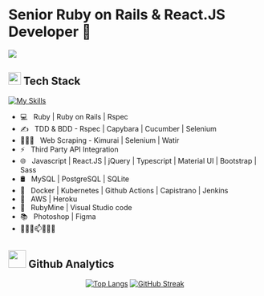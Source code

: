 <h1>Senior Ruby on Rails & React.JS Developer 👋</h1>

<img src="https://komarev.com/ghpvc/?username=eedevstar&style=plastic">

## <img src="https://media2.giphy.com/media/QssGEmpkyEOhBCb7e1/giphy.gif?cid=ecf05e47a0n3gi1bfqntqmob8g9aid1oyj2wr3ds3mg700bl&rid=giphy.gif" width ="25"> Tech Stack

[![My Skills](https://skills.thijs.gg/icons?i=ruby,rails,redis,react,redux,graphql,mysql,postgres,sqlite,mongodb,aws,heroku,docker,kubernetes,jenkins,js,ts,regex,jquery,html,css,sass,tailwind,bootstrap,git,github,gitlab,postman,figma,ps,linux,vscode&theme=light)](https://skills.thijs.gg)

- 💻 &nbsp; Ruby | Ruby on Rails | Rspec  
- ✍ &nbsp; TDD & BDD - Rspec | Capybara | Cucumber | Selenium
- 👨🏻‍💻 &nbsp; Web Scraping - Kimurai | Selenium | Watir
- ⚡ &nbsp; Third Party API Integration
- 🌐 &nbsp; Javascript | React.JS | jQuery | Typescript | Material UI | Bootstrap | Sass 
- 🛢 &nbsp; MySQL | PostgreSQL | SQLite
- 💼 &nbsp; Docker | Kubernetes | Github Actions | Capistrano | Jenkins
- 🌱 &nbsp; AWS | Heroku
- 🔧 &nbsp; RubyMine | Visual Studio code
- 📚 &nbsp; Photoshop | Figma
- 🎉🧐💬📫🎯🔔🥅

## <img src="https://media.giphy.com/media/iY8CRBdQXODJSCERIr/giphy.gif" width="35"> Github Analytics

<div align="center">
  
[![Top Langs](https://github-readme-stats.vercel.app/api/top-langs/?username=eedevstar&layout=compact)](https://github.com/eedevstar/github-readme-stats)
[![GitHub Streak](https://github-readme-streak-stats.herokuapp.com?user=eedevstar&theme=submarine-flowers&border_radius=5&fire=DD701B)](https://git.io/streak-stats)
  
</div>
